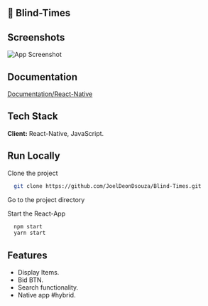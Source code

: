 ## 🚀 Blind-Times
## Screenshots

![App Screenshot](https://jobelhome.w3spaces.com/Screenshot_20220513-211536.png?bypass-cache=69813482)

## Documentation

[Documentation/React-Native](https://reactnative.dev/)


## Tech Stack

**Client:** React-Native, JavaScript.

## Run Locally

Clone the project

```bash
  git clone https://github.com/JoelDeonDsouza/Blind-Times.git
```

Go to the project directory


Start the React-App

```bash
  npm start
  yarn start
```

## Features

- Display Items.
- Bid BTN.
- Search functionality.
- Native app #hybrid.


